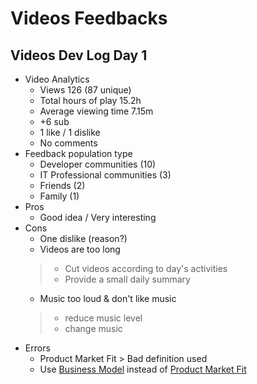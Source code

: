 Videos Feedbacks
=================

Videos Dev Log Day 1
--------------------

- Video Analytics
    - Views 126 (87 unique)
    - Total hours of play 15.2h
    - Average viewing time 7.15m
    - +6 sub
    - 1 like / 1 dislike
    - No comments
- Feedback population type
    - Developer communities (10)
    - IT Professional communities (3)
    - Friends (2)
    - Family (1)
- Pros
    - Good idea / Very interesting
- Cons
    - One dislike (reason?)
    - Videos are too long
    > - Cut videos according to day's activities
    > - Provide a small daily summary
    - Music too loud & don't like music
    > - reduce music level
    > - change music
- Errors
    - Product Market Fit > Bad definition used
    - Use [Business Model](https://en.wikipedia.org/wiki/Business_model) instead of [Product Market Fit](https://en.wikipedia.org/wiki/Product/market_fit)